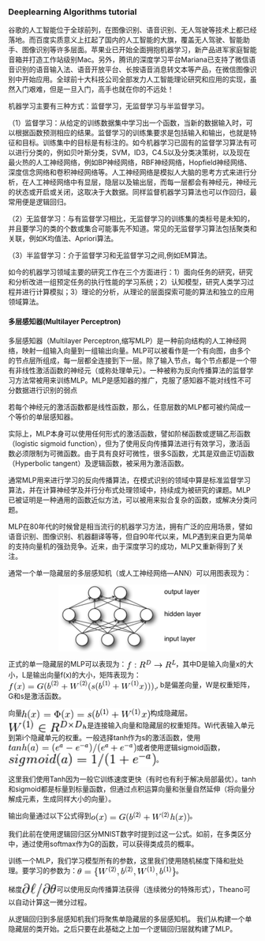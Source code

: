 ### Deeplearning Algorithms tutorial
谷歌的人工智能位于全球前列，在图像识别、语音识别、无人驾驶等技术上都已经落地。而百度实质意义上扛起了国内的人工智能的大旗，覆盖无人驾驶、智能助手、图像识别等许多层面。苹果业已开始全面拥抱机器学习，新产品进军家庭智能音箱并打造工作站级别Mac。另外，腾讯的深度学习平台Mariana已支持了微信语音识别的语音输入法、语音开放平台、长按语音消息转文本等产品，在微信图像识别中开始应用。全球前十大科技公司全部发力人工智能理论研究和应用的实现，虽然入门艰难，但是一旦入门，高手也就在你的不远处！

机器学习主要有三种方式：监督学习，无监督学习与半监督学习。

（1）监督学习：从给定的训练数据集中学习出一个函数，当新的数据输入时，可以根据函数预测相应的结果。监督学习的训练集要求是包括输入和输出，也就是特征和目标。训练集中的目标是有标注的。如今机器学习已固有的监督学习算法有可以进行分类的，例如贝叶斯分类，SVM，ID3，C4.5以及分类决策树，以及现在最火热的人工神经网络，例如BP神经网络，RBF神经网络，Hopfield神经网络、深度信念网络和卷积神经网络等。人工神经网络是模拟人大脑的思考方式来进行分析，在人工神经网络中有显层，隐层以及输出层，而每一层都会有神经元，神经元的状态或开启或关闭，这取决于大数据。同样监督机器学习算法也可以作回归，最常用便是逻辑回归。

（2）无监督学习：与有监督学习相比，无监督学习的训练集的类标号是未知的，并且要学习的类的个数或集合可能事先不知道。常见的无监督学习算法包括聚类和关联，例如K均值法、Apriori算法。

（3）半监督学习：介于监督学习和无监督学习之间,例如EM算法。

如今的机器学习领域主要的研究工作在三个方面进行：1）面向任务的研究，研究和分析改进一组预定任务的执行性能的学习系统；2）认知模型，研究人类学习过程并进行计算模拟；3）理论的分析，从理论的层面探索可能的算法和独立的应用领域算法。

#### 多层感知器(Multilayer Perceptron)
多层感知器（Multilayer Perceptron,缩写MLP）是一种前向结构的人工神经网络，映射一组输入向量到一组输出向量。MLP可以被看作是一个有向图，由多个的节点层所组成，每一层都全连接到下一层。除了输入节点，每个节点都是一个带有非线性激活函数的神经元（或称处理单元）。一种被称为反向传播算法的监督学习方法常被用来训练MLP。MLP是感知器的推广，克服了感知器不能对线性不可分数据进行识别的弱点

若每个神经元的激活函数都是线性函数，那么，任意层数的MLP都可被约简成一个等价的单层感知器。

实际上，MLP本身可以使用任何形式的激活函数，譬如阶梯函数或逻辑乙形函数（logistic sigmoid function），但为了使用反向传播算法进行有效学习，激活函数必须限制为可微函数。由于具有良好可微性，很多S函数，尤其是双曲正切函数（Hyperbolic tangent）及逻辑函数，被采用为激活函数。

通常MLP用来进行学习的反向传播算法，在模式识别的领域中算是标准监督学习算法，并在计算神经学及并行分布式处理领域中，持续成为被研究的课题。MLP已被证明是一种通用的函数近似方法，可以被用来拟合复杂的函数，或解决分类问题。

MLP在80年代的时候曾是相当流行的机器学习方法，拥有广泛的应用场景，譬如语音识别、图像识别、机器翻译等等，但自90年代以来，MLP遇到来自更为简单的支持向量机的强劲竞争。近来，由于深度学习的成功，MLP又重新得到了关注。

通常一个单一隐藏层的多层感知机（或人工神经网络—ANN）可以用图表现为：

<p align="center">
<img width="300" align="center" src="../../images/317.jpg" />
</p>


正式的单一隐藏层的MLP可以表现为：<img width="100" align="center" src="../../images/318.jpg" />，其中D是输入向量x的大小，L是输出向量f(x)的大小，矩阵表现为：<img width="300" align="center" src="../../images/319.jpg" />, b是偏差向量，W是权重矩阵，G和s是激活函数。

向量<img width="260" align="center" src="../../images/320.jpg" />构成隐藏层。<img width="160" align="center" src="../../images/321.jpg" />是连接输入向量和隐藏层的权重矩阵。Wi代表输入单元到第i个隐藏单元的权重。一般选择tanh作为s的激活函数，使用<img width="260" align="center" src="../../images/322.jpg" />或者使用逻辑sigmoid函数，<img width="300" align="center" src="../../images/323.jpg" />。

这里我们使用Tanh因为一般它训练速度更快（有时也有利于解决局部最优）。tanh和sigmoid都是标量到标量函数，但通过点积运算向量和张量自然延伸（将向量分解成元素，生成同样大小的向量）。

输出向量通过以下公式得到<img width="200" align="center" src="../../images/324.jpg" />。

我们此前在使用逻辑回归区分MNIST数字时提到过这一公式。如前，在多类区分中，通过使用softmax作为G的函数，可以获得类成员的概率。

训练一个MLP，我们学习模型所有的参数，这里我们使用随机梯度下降和批处理。要学习的参数为：<img width="200" align="center" src="../../images/325.jpg" />。

梯度<img width="70" align="center" src="../../images/326.jpg" />可以使用反向传播算法获得（连续微分的特殊形式），Theano可以自动计算这一微分过程。

从逻辑回归到多层感知机我们将聚焦单隐藏层的多层感知机。 我们从构建一个单隐藏层的类开始。之后只要在此基础之上加一个逻辑回归层就构建了MLP。
